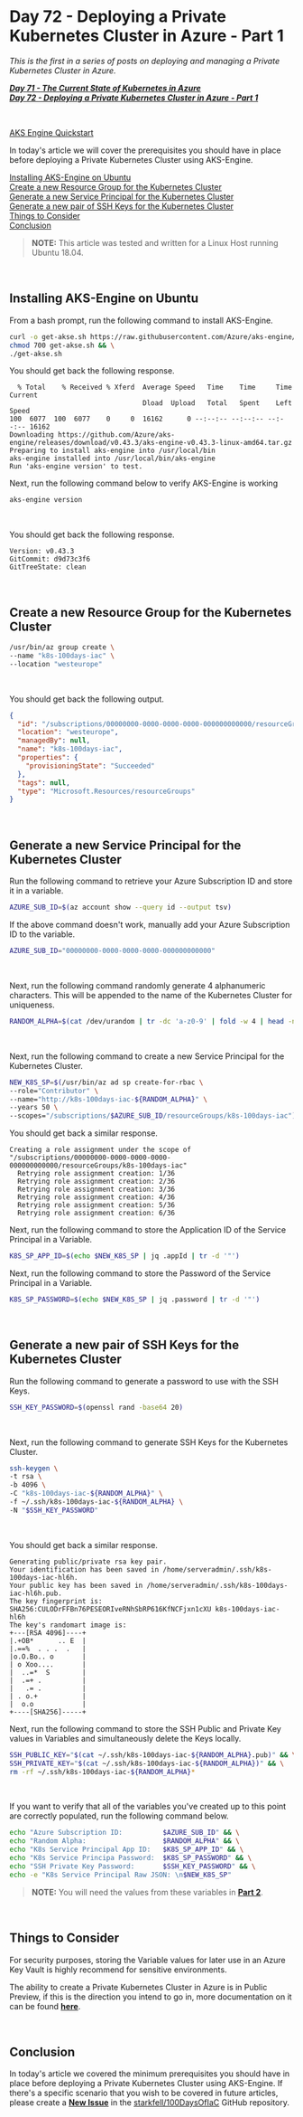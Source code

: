 # Day 72 - Deploying a Private Kubernetes Cluster in Azure - Part 1

*This is the first in a series of posts on deploying and managing a Private Kubernetes Cluster in Azure.*

***[Day 71 - The Current State of Kubernetes in Azure](./day.71.the.current.state.of.k8s.in.azure.md)***</br>
***[Day 72 - Deploying a Private Kubernetes Cluster in Azure - Part 1](./day.72.deploying.private.k8s.clusters.in.azure.001.md)***</br>

</br>

[AKS Engine Quickstart](https://github.com/Azure/aks-engine/blob/master/docs/tutorials/quickstart.md)

In today's article we will cover the prerequisites you should have in place before deploying a Private Kubernetes Cluster using AKS-Engine.

[Installing AKS-Engine on Ubuntu](#installing-aks-engine-on-ubuntu)</br>
[Create a new Resource Group for the Kubernetes Cluster](#create-a-new-resource-group-for-the-kubernetes-cluster)</br>
[Generate a new Service Principal for the Kubernetes Cluster](#generate-a-new-service-principal-for-the-kubernetes-cluster)</br>
[Generate a new pair of SSH Keys for the Kubernetes Cluster](#generate-a-new-pair-of-ssh-keys-for-the-kubernetes-cluster)</br>
[Things to Consider](#things-to-consider)</br>
[Conclusion](#conclusion)</br>

> **NOTE:** This article was tested and written for a Linux Host running Ubuntu 18.04.

</br>

## Installing AKS-Engine on Ubuntu

From a bash prompt, run the following command to install AKS-Engine.

```bash
curl -o get-akse.sh https://raw.githubusercontent.com/Azure/aks-engine/master/scripts/get-akse.sh && \
chmod 700 get-akse.sh && \
./get-akse.sh
```

You should get back the following response.

```console
  % Total    % Received % Xferd  Average Speed   Time    Time     Time  Current
                                 Dload  Upload   Total   Spent    Left  Speed
100  6077  100  6077    0     0  16162      0 --:--:-- --:--:-- --:--:-- 16162
Downloading https://github.com/Azure/aks-engine/releases/download/v0.43.3/aks-engine-v0.43.3-linux-amd64.tar.gz
Preparing to install aks-engine into /usr/local/bin
aks-engine installed into /usr/local/bin/aks-engine
Run 'aks-engine version' to test.
```

Next, run the following command below to verify AKS-Engine is working

```bash
aks-engine version
```

</br>

You should get back the following response.

```console
Version: v0.43.3
GitCommit: d9d73c3f6
GitTreeState: clean
```

</br>

## Create a new Resource Group for the Kubernetes Cluster

```bash
/usr/bin/az group create \
--name "k8s-100days-iac" \
--location "westeurope"
```

</br>

You should get back the following output.

```json
{
  "id": "/subscriptions/00000000-0000-0000-0000-000000000000/resourceGroups/k8s-100days-iac",
  "location": "westeurope",
  "managedBy": null,
  "name": "k8s-100days-iac",
  "properties": {
    "provisioningState": "Succeeded"
  },
  "tags": null,
  "type": "Microsoft.Resources/resourceGroups"
}
```

</br>

## Generate a new Service Principal for the Kubernetes Cluster

Run the following command to retrieve your Azure Subscription ID and store it in a variable.

```bash
AZURE_SUB_ID=$(az account show --query id --output tsv)
```

If the above command doesn't work, manually add your Azure Subscription ID to the variable.

```bash
AZURE_SUB_ID="00000000-0000-0000-0000-000000000000"
```

</br>

Next, run the following command randomly generate 4 alphanumeric characters. This will be appended to the name of the Kubernetes Cluster for uniqueness.

```bash
RANDOM_ALPHA=$(cat /dev/urandom | tr -dc 'a-z0-9' | fold -w 4 | head -n 1)
```

</br>

Next, run the following command to create a new Service Principal for the Kubernetes Cluster.

```bash
NEW_K8S_SP=$(/usr/bin/az ad sp create-for-rbac \
--role="Contributor" \
--name="http://k8s-100days-iac-${RANDOM_ALPHA}" \
--years 50 \
--scopes="/subscriptions/$AZURE_SUB_ID/resourceGroups/k8s-100days-iac")
```

You should get back a similar response.

```console
Creating a role assignment under the scope of "/subscriptions/00000000-0000-0000-0000-000000000000/resourceGroups/k8s-100days-iac"
  Retrying role assignment creation: 1/36
  Retrying role assignment creation: 2/36
  Retrying role assignment creation: 3/36
  Retrying role assignment creation: 4/36
  Retrying role assignment creation: 5/36
  Retrying role assignment creation: 6/36
```

Next, run the following command to store the Application ID of the Service Principal in a Variable.

```bash
K8S_SP_APP_ID=$(echo $NEW_K8S_SP | jq .appId | tr -d '"')
```

Next, run the following command to store the Password of the Service Principal in a Variable.

```bash
K8S_SP_PASSWORD=$(echo $NEW_K8S_SP | jq .password | tr -d '"')
```

</br>

## Generate a new pair of SSH Keys for the Kubernetes Cluster

Run the following command to generate a password to use with the SSH Keys.

```bash
SSH_KEY_PASSWORD=$(openssl rand -base64 20)
```

</br>

Next, run the following command to generate SSH Keys for the Kubernetes Cluster.

```bash
ssh-keygen \
-t rsa \
-b 4096 \
-C "k8s-100days-iac-${RANDOM_ALPHA}" \
-f ~/.ssh/k8s-100days-iac-${RANDOM_ALPHA} \
-N "$SSH_KEY_PASSWORD"
```

</br>

You should get back a similar response.

```console
Generating public/private rsa key pair.
Your identification has been saved in /home/serveradmin/.ssh/k8s-100days-iac-hl6h.
Your public key has been saved in /home/serveradmin/.ssh/k8s-100days-iac-hl6h.pub.
The key fingerprint is:
SHA256:CULODrFFBn76PESEORIveRNhSbRP616KfNCFjxn1cXU k8s-100days-iac-hl6h
The key's randomart image is:
+---[RSA 4096]----+
|.+OB*      .. E  |
|.==%  . . .  .   |
|o.O.Bo.. o       |
| o Xoo....       |
|  ..=*  S        |
|  .=+ .          |
|   .= .          |
| . o.+           |
|  o.o            |
+----[SHA256]-----+
```

Next, run the following command to store the SSH Public and Private Key values in Variables and simultaneously delete the Keys locally.

```bash
SSH_PUBLIC_KEY="$(cat ~/.ssh/k8s-100days-iac-${RANDOM_ALPHA}.pub)" && \
SSH_PRIVATE_KEY="$(cat ~/.ssh/k8s-100days-iac-${RANDOM_ALPHA})" && \
rm -rf ~/.ssh/k8s-100days-iac-${RANDOM_ALPHA}*
```

</br>

If you want to verify that all of the variables you've created up to this point are correctly populated, run the following command below.

```bash
echo "Azure Subscription ID:          $AZURE_SUB_ID" && \
echo "Random Alpha:                   $RANDOM_ALPHA" && \
echo "K8s Service Principal App ID:   $K8S_SP_APP_ID" && \
echo "K8s Service Principa Password:  $K8S_SP_PASSWORD" && \
echo "SSH Private Key Password:       $SSH_KEY_PASSWORD" && \
echo -e "K8s Service Principal Raw JSON: \n$NEW_K8S_SP"
```

> **NOTE:** You will need the values from these variables in **[Part 2](./day.73.deploying.private.k8s.clusters.in.azure.002.md)**.

</br>

## Things to Consider

For security purposes, storing the Variable values for later use in an Azure Key Vault is highly recommend for sensitive environments.

The ability to create a Private Kubernetes Cluster in Azure is in Public Preview, if this is the direction you intend to go in, more documentation on it can be found **[here](https://docs.microsoft.com/en-us/azure/aks/private-clusters)**.

</br>

## Conclusion

In today's article we covered the minimum prerequisites you should have in place before deploying a Private Kubernetes Cluster using AKS-Engine. If there's a specific scenario that you wish to be covered in future articles, please create a **[New Issue](https://github.com/starkfell/100DaysOfIaC/issues)** in the [starkfell/100DaysOfIaC](https://github.com/starkfell/100DaysOfIaC/) GitHub repository.
